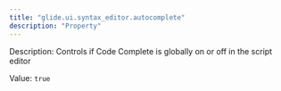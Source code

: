 ```yaml
---
title: "glide.ui.syntax_editor.autocomplete"
description: "Property"
---
```


Description: Controls if Code Complete is globally on or off in the script editor

Value: `true`
